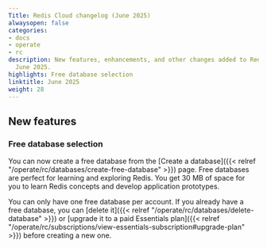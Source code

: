 ```yaml
---
Title: Redis Cloud changelog (June 2025)
alwaysopen: false
categories:
- docs
- operate
- rc
description: New features, enhancements, and other changes added to Redis Cloud during
  June 2025.
highlights: Free database selection
linktitle: June 2025
weight: 28
---
```


## New features

### Free database selection

You can now create a free database from the [Create a database]({{< relref "/operate/rc/databases/create-free-database" >}}) page. Free databases are perfect for learning and exploring Redis. You get 30 MB of space for you to learn Redis concepts and develop application prototypes.

You can only have one free database per account. If you already have a free database, you can [delete it]({{< relref "/operate/rc/databases/delete-database" >}}) or [upgrade it to a paid Essentials plan]({{< relref "/operate/rc/subscriptions/view-essentials-subscription#upgrade-plan" >}}) before creating a new one.